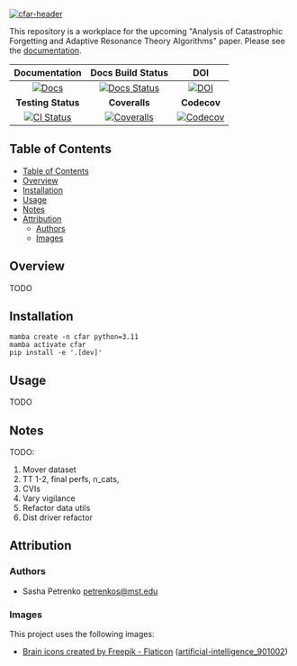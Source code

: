 [![cfar-header](https://github.com/AP6YC/FileStorage/blob/main/CFAR/header.png?raw=true)][docs-url]

This repository is a workplace for the upcoming "Analysis of Catastrophic Forgetting and Adaptive Resonance Theory Algorithms" paper.
Please see the [documentation][docs-url].

| **Documentation** | **Docs Build Status** |  **DOI** |
|:-----------------:|:---------------------:|:--------:|
| [![Docs][docs-img]][docs-url] | [![Docs Status][doc-status-img]][doc-status-url] | [![DOI][zenodo-img]][zenodo-url] |
| **Testing Status** | **Coveralls** | **Codecov** |
| [![CI Status][ci-img]][ci-url] | [![Coveralls][coveralls-img]][coveralls-url] | [![Codecov][codecov-img]][codecov-url] |

[doc-status-img]: https://github.com/AP6YC/CFAR/actions/workflows/Documentation.yml/badge.svg
[doc-status-url]: https://github.com/AP6YC/CFAR/actions/workflows/Documentation.yml

[ci-img]: https://github.com/AP6YC/CFAR/workflows/CI/badge.svg
[ci-url]: https://github.com/AP6YC/CFAR/actions?query=workflow%3ACI

[codecov-img]: https://codecov.io/gh/AP6YC/CFAR/branch/main/graph/badge.svg
[codecov-url]: https://codecov.io/gh/AP6YC/CFAR

[coveralls-img]: https://coveralls.io/repos/github/AP6YC/CFAR/badge.svg?branch=main
[coveralls-url]: https://coveralls.io/github/AP6YC/CFAR?branch=main

[zenodo-img]: https://zenodo.org/badge/DOI/10.5281/zenodo.10048326.svg
[zenodo-url]: https://doi.org/10.5281/zenodo.10048327

[docs-img]: https://img.shields.io/badge/docs-blue.svg
[docs-url]: https://AP6YC.github.io/CFAR/dev/

## Table of Contents

- [Table of Contents](#table-of-contents)
- [Overview](#overview)
- [Installation](#installation)
- [Usage](#usage)
- [Notes](#notes)
- [Attribution](#attribution)
  - [Authors](#authors)
  - [Images](#images)

## Overview

TODO

## Installation

```shell
mamba create -n cfar python=3.11
mamba activate cfar
pip install -e '.[dev]'
```

## Usage

TODO

## Notes

TODO:
1. Mover dataset
2. TT 1-2, final perfs, n_cats,
3. CVIs
4. Vary vigilance
5. Refactor data utils
6. Dist driver refactor

## Attribution

### Authors

- Sasha Petrenko <petrenkos@mst.edu>

### Images

This project uses the following images:

- [Brain icons created by Freepik - Flaticon](https://www.flaticon.com/free-icons/brain) ([artificial-intelligence_901002](https://www.flaticon.com/free-icon/artificial-intelligence_901002))

